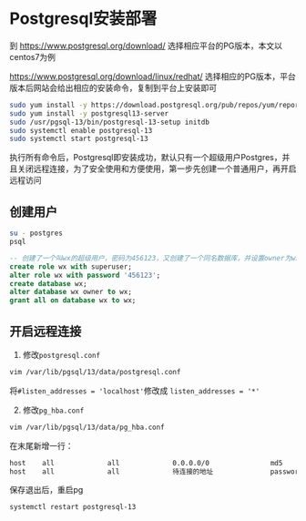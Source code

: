 # Postgresql安装部署

到 https://www.postgresql.org/download/ 选择相应平台的PG版本，本文以centos7为例

https://www.postgresql.org/download/linux/redhat/ 选择相应的PG版本，平台版本后网站会给出相应的安装命令，复制到平台上安装即可

```sh
sudo yum install -y https://download.postgresql.org/pub/repos/yum/reporpms/EL-7-x86_64/pgdg-redhat-repo-latest.noarch.rpm
sudo yum install -y postgresql13-server
sudo /usr/pgsql-13/bin/postgresql-13-setup initdb
sudo systemctl enable postgresql-13
sudo systemctl start postgresql-13
```

执行所有命令后，Postgresql即安装成功，默认只有一个超级用户Postgres，并且关闭远程连接，为了安全使用和方便使用，第一步先创建一个普通用户，再开启远程访问

## 创建用户

```sh
su - postgres
psql
```

```sql
-- 创建了一个叫wx的超级用户，密码为456123，又创建了一个同名数据库，并设置owner为wx，并将该数据库的所有权限赋给用户wx
create role wx with superuser;
alter role wx with password '456123';
create database wx;
alter database wx owner to wx;
grant all on database wx to wx;

```



## 开启远程连接

1. 修改`postgresql.conf`

```sh
vim /var/lib/pgsql/13/data/postgresql.conf
```

将`#listen_addresses = 'localhost'`修改成 `listen_addresses = '*'`

2. 修改`pg_hba.conf`

```sh
vim /var/lib/pgsql/13/data/pg_hba.conf
```

在末尾新增一行：

```sh
host    all             all             0.0.0.0/0               md5
host    all				all				待连接的地址				password
```

保存退出后，重启pg

```sh
systemctl restart postgresql-13
```



